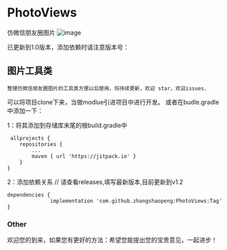 # PhotoViews
仿微信朋友圈图片 
![image](https://github.com/zhangshaopeng/PhotoViews/blob/master/picture.gif)

已更新到1.0版本，添加依赖时请注意版本号：

## 图片工具类
    整理仿微信朋友圈图片的工具类方便以后使用，将持续更新，欢迎 star，欢迎issues.
可以将项目clone下来，当做modlue引进项目中进行开发。
或者在budle.gradle中添加一下：
   
1：将其添加到存储库末尾的根build.gradle中
     
     allprojects {
		repositories {
			...
			maven { url 'https://jitpack.io' }
		}
	}
2：添加依赖关系
    // 请查看releases,填写最新版本,目前更新到v1.2
    
    dependencies {
	              implementation 'com.github.zhangshaopeng:PhotoViews:Tag'
	}


### Other
欢迎您的到来，如果您有更好的方法：希望您能提出您的宝贵意见，一起进步！

